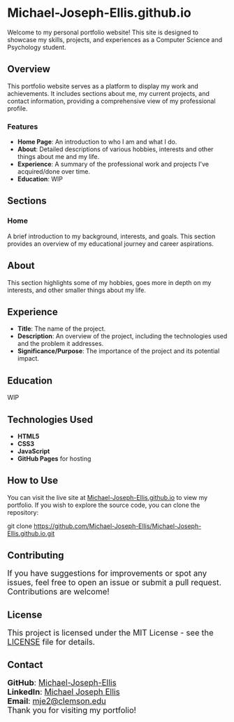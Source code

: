 # Michael-Joseph-Ellis.github.io

Welcome to my personal portfolio website! This site is designed to showcase my skills, projects, and experiences as a Computer Science and Psychology student.

## Overview

This portfolio website serves as a platform to display my work and achievements. It includes sections about me, my current projects, and contact information, providing a comprehensive view of my professional profile.

### Features

- **Home Page**: An introduction to who I am and what I do.
- **About**: Detailed descriptions of various hobbies, interests and other things about me and my life.
- **Experience**: A summary of the professional work and projects I've acquired/done over time.
- **Education**: WIP

## Sections

### Home

A brief introduction to my background, interests, and goals. This section provides an overview of my educational journey and career aspirations.

<h2>About</h2>

This section highlights some of my hobbies, goes more in depth on my interests, and other smaller things about my life.

<h2>Experience</h2>

- **Title**: The name of the project.
- **Description**: An overview of the project, including the technologies used and the problem it addresses.
- **Significance/Purpose**: The importance of the project and its potential impact.

<h2>Education</h2>

WIP

## Technologies Used

- **HTML5**
- **CSS3**
- **JavaScript**
- **GitHub Pages** for hosting

## How to Use

You can visit the live site at [Michael-Joseph-Ellis.github.io](https://Michael-Joseph-Ellis.github.io) to view my portfolio. If you wish to explore the source code, you can clone the repository:

git clone https://github.com/Michael-Joseph-Ellis/Michael-Joseph-Ellis.github.io.git


## Contributing

<p style="font-size:18px;">
If you have suggestions for improvements or spot any issues, feel free to open an issue or submit a pull request. Contributions are welcome!
</p>

## License

<p style="font-size:18px;">
This project is licensed under the MIT License - see the <a href="LICENSE">LICENSE</a> file for details.
</p>

## Contact

<p style="font-size:18px;">
<b>GitHub</b>: <a href="https://github.com/Michael-Joseph-Ellis">Michael-Joseph-Ellis</a><br>
<b>LinkedIn</b>: <a href="https://www.linkedin.com/in/michael-joseph-ellis-56b47130a/">Michael Joseph Ellis</a><br>
<b>Email</b>: <a href="mailto:mje2@clemson.edu">mje2@clemson.edu</a><br>
Thank you for visiting my portfolio!
</p>
